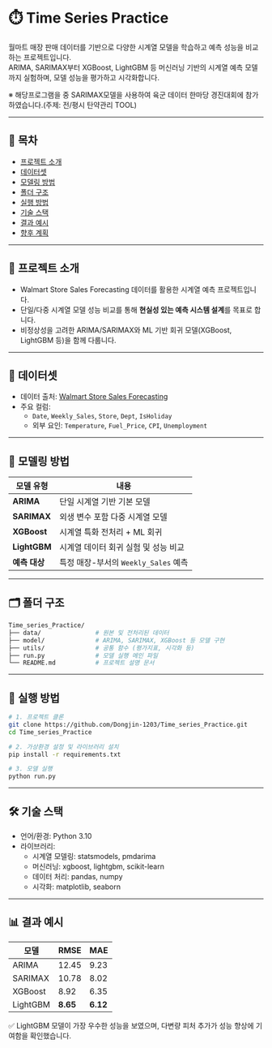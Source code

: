 # ⏱️ Time Series Practice

월마트 매장 판매 데이터를 기반으로 다양한 시계열 모델을 학습하고 예측 성능을 비교하는 프로젝트입니다.  
ARIMA, SARIMAX부터 XGBoost, LightGBM 등 머신러닝 기반의 시계열 예측 모델까지 실험하며, 모델 성능을 평가하고 시각화합니다.

※ 해당프로그램을 중 SARIMAX모델을 사용하여 육군 데이터 한마당 경진대회에 참가하였습니다.(주제: 전/평시 탄약관리 TOOL)

---

## 📌 목차
- [프로젝트 소개](#프로젝트-소개)
- [데이터셋](#데이터셋)
- [모델링 방법](#모델링-방법)
- [폴더 구조](#폴더-구조)
- [실행 방법](#실행-방법)
- [기술 스택](#기술-스택)
- [결과 예시](#결과-예시)
- [향후 계획](#향후-계획)

---

## 📖 프로젝트 소개

- Walmart Store Sales Forecasting 데이터를 활용한 시계열 예측 프로젝트입니다.
- 단일/다중 시계열 모델 성능 비교를 통해 **현실성 있는 예측 시스템 설계**를 목표로 합니다.
- 비정상성을 고려한 ARIMA/SARIMAX와 ML 기반 회귀 모델(XGBoost, LightGBM 등)을 함께 다룹니다.

---

## 📂 데이터셋

- 데이터 출처: [Walmart Store Sales Forecasting](https://www.kaggle.com/c/walmart-recruiting-store-sales-forecasting)
- 주요 컬럼:
  - `Date`, `Weekly_Sales`, `Store`, `Dept`, `IsHoliday`
  - 외부 요인: `Temperature`, `Fuel_Price`, `CPI`, `Unemployment`

---

## 🔧 모델링 방법

| 모델 유형        | 내용 |
|------------------|------|
| **ARIMA**        | 단일 시계열 기반 기본 모델 |
| **SARIMAX**      | 외생 변수 포함 다중 시계열 모델 |
| **XGBoost**      | 시계열 특화 전처리 + ML 회귀 |
| **LightGBM**     | 시계열 데이터 회귀 실험 및 성능 비교 |
| **예측 대상**    | 특정 매장-부서의 `Weekly_Sales` 예측 |

---

## 🗂️ 폴더 구조

```bash
Time_series_Practice/
├── data/               # 원본 및 전처리된 데이터
├── model/              # ARIMA, SARIMAX, XGBoost 등 모델 구현
├── utils/              # 공통 함수 (평가지표, 시각화 등)
├── run.py              # 모델 실행 메인 파일
└── README.md           # 프로젝트 설명 문서
```

---

## 🚀 실행 방법
```bash
# 1. 프로젝트 클론
git clone https://github.com/Dongjin-1203/Time_series_Practice.git
cd Time_series_Practice

# 2. 가상환경 설정 및 라이브러리 설치
pip install -r requirements.txt

# 3. 모델 실행
python run.py
```

---

## 🛠️ 기술 스택
- 언어/환경: Python 3.10
- 라이브러리:
  - 시계열 모델링: statsmodels, pmdarima
  - 머신러닝: xgboost, lightgbm, scikit-learn
  - 데이터 처리: pandas, numpy
  - 시각화: matplotlib, seaborn

 ---

 ## 📊 결과 예시
 | 모델       | RMSE     | MAE      |
| -------- | -------- | -------- |
| ARIMA    | 12.45    | 9.23     |
| SARIMAX  | 10.78    | 8.02     |
| XGBoost  | 8.92     | 6.35     |
| LightGBM | **8.65** | **6.12** |

✅ LightGBM 모델이 가장 우수한 성능을 보였으며, 다변량 피처 추가가 성능 향상에 기여함을 확인했습니다.
